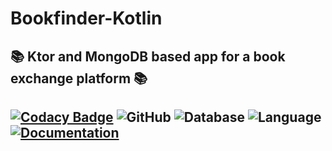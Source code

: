 # Bookfinder-Kotlin
📚 Ktor and MongoDB based app for a book exchange platform 📚
---
[![Codacy Badge](https://app.codacy.com/project/badge/Grade/ca8a2340c844450cbb7aff0551045c21)](https://www.codacy.com/gh/Spoilers-TN/Bookfinder-Kotlin/dashboard?utm_source=github.com&amp;utm_medium=referral&amp;utm_content=Spoilers-TN/Bookfinder-Kotlin&amp;utm_campaign=Badge_Grade) ![GitHub](https://img.shields.io/github/license/Spoilers-TN/Bookfinder-Kotlin?color=green) ![Database](https://img.shields.io/badge/Database-MongoDB-Green) ![Language](https://img.shields.io/badge/Language-Kotlin-purple) [![Documentation](https://img.shields.io/badge/Documentation-Dokka-purple)](https://bookfinder-docs.spoilers.tn.it/)
---
